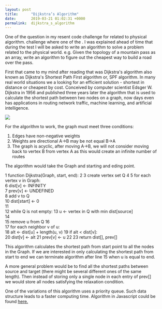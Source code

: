 ```yaml
---
layout: post
title:      "Dijkstra’s Algorithm"
date:       2019-03-21 01:02:31 +0000
permalink:  dijkstra_s_algorithm
---
```



One of the question in my resent code challenge for related to physical algorithm. challenge where one of the . I was explained ahead of time that during the test I will be  asked to write an algorithm to solve a problem related to the physical world. e.g. Given the topology of a mountain pass as an array, write an algorithm to figure out the cheapest way to build a road over the pass. 

First that came to my mind after reading that was Dijkstra's algorithm also known as Dijkstra's Shortest Path First algorithm or, SPF algorithm. In many real world situations we a looking for an efficient solution - shortest in distance or cheapest by cost. Conceived by computer scientist Edsger W. Dijkstra in 1956 and published three years later the algorithm that is used to calculate the shortest path between two nodes on a graph, now days even has applications in routing network traffic, machine learning, and artificial intelligence. 

 
![](https://en.wikipedia.org/wiki/Dijkstra%27s_algorithm#/media/File:DijkstraDemo.gif)

For the algorithm to work, the graph must meet three conditions:
1.	Edges have non-negative weights 
2.	Weights are  directional  A->B may be not equal  B->A
3. The graph is acyclic,  after moving A->B, we will not consider moving back to vertex B from vertex A as this would create an infinite number of routes


The algorithm would take the Graph and starting and eding point.

1  function Dijkstra(Graph, start, end):
 2
 3      create vertex set Q
 4
 5      for each vertex v in Graph:             
 6          dist[v] ← INFINITY                  
 7          prev[v] ← UNDEFINED                 
 8          add v to Q                      
10      dist[start] ← 0                        
11      
12      while Q is not empty:
13          u ← vertex in Q with min dist[source]    
14                                              
15          remove u from Q 
16          
17          for each neighbor v of u:           
18              alt ← dist[u] + length(u, v)
19              if alt < dist[v]:               
20                  dist[v] ← alt 
21                  prev[v] ← u 
22
23      return dist[], prev[]

This algorithm calculates the shortest path from start point to all the nodes in the Graph. If we are interested in only calculating the shortest path from start to end we can terminate algorithm after line 15 when u is equal to end. 

A more general problem would be to find all the shortest paths between source and target (there might be several different ones of the same length). Then instead of storing only a single node in each entry of prev[] we would store all nodes satisfying the relaxation condition.

One of the variations of this algorithm uses a priority queue. Such data structure leads to a faster computing time. 
Algorithm in Javascript  could be found [here.](https://en.wikipedia.org/wiki/Dijkstra%27s_algorithm) 

